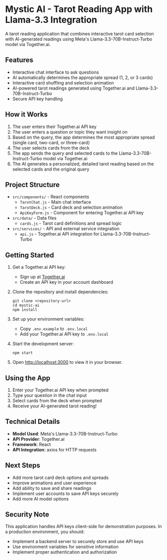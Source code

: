 # Mystic AI - Tarot Reading App with Llama-3.3 Integration

A tarot reading application that combines interactive tarot card selection with AI-generated readings using Meta's Llama-3.3-70B-Instruct-Turbo model via Together.ai.

## Features

- Interactive chat interface to ask questions
- AI automatically determines the appropriate spread (1, 2, or 3 cards)
- Interactive card shuffling and selection animation
- AI-powered tarot readings generated using Together.ai and Llama-3.3-70B-Instruct-Turbo
- Secure API key handling

## How it Works

1. The user enters their Together.ai API key
2. The user enters a question or topic they want insight on
3. Based on the query, the app determines the most appropriate spread (single card, two-card, or three-card)
4. The user selects cards from the deck
5. The app sends the query and selected cards to the Llama-3.3-70B-Instruct-Turbo model via Together.ai
6. The AI generates a personalized, detailed tarot reading based on the selected cards and the original query

## Project Structure

- `src/components/` - React components
  - `TarotChat.js` - Main chat interface
  - `TarotDeck.js` - Card deck and selection animation
  - `ApiKeyForm.js` - Component for entering Together.ai API key
- `src/data/` - Data files
  - `cards.js` - Tarot card definitions and spread logic
- `src/services/` - API and external service integration
  - `api.js` - Together.ai API integration for Llama-3.3-70B-Instruct-Turbo

## Getting Started

1. Get a Together.ai API key:
   - Sign up at [Together.ai](https://together.ai)
   - Create an API key in your account dashboard

2. Clone the repository and install dependencies:
   ```
   git clone <repository-url>
   cd mystic-ai
   npm install
   ```

3. Set up your environment variables:
   - Copy `.env.example` to `.env.local`
   - Add your Together.ai API key to `.env.local`

4. Start the development server:
   ```
   npm start
   ```

5. Open [http://localhost:3000](http://localhost:3000) to view it in your browser.

## Using the App

1. Enter your Together.ai API key when prompted
2. Type your question in the chat input
3. Select cards from the deck when prompted
4. Receive your AI-generated tarot reading!

## Technical Details

- **Model Used**: Meta's Llama-3.3-70B-Instruct-Turbo
- **API Provider**: Together.ai
- **Framework**: React
- **API Integration**: axios for HTTP requests

## Next Steps

- Add more tarot card deck options and spreads
- Improve animations and user experience
- Add ability to save and share readings
- Implement user accounts to save API keys securely
- Add more AI model options

## Security Note

This application handles API keys client-side for demonstration purposes. In a production environment, you should:
- Implement a backend server to securely store and use API keys
- Use environment variables for sensitive information
- Implement proper authentication and authorization